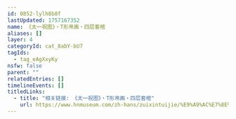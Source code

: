 ```yaml
---
id: 0852-lylh8b8f
lastUpdated: 1757167352
name: 《太一祝图》・T形帛画・四层套棺
aliases: []
layer: 4
categoryId: cat_8abY-bU7
tagIds:
  - tag_eAgXxyKy
nsfw: false
parent: ""
relatedEntries: []
timelineEvents: []
titledLinks:
  - title: "相关链接: 《太一祝图》・T形帛画・四层套棺"
    url: https://www.hnmuseum.com/zh-hans/zuixintuijie/%E9%A9%AC%E7%8E%8B%E5%A0%86%E4%B8%80%E5%8F%B7%E6%B1%89%E5%A2%93t%E5%BD%A2%E5%B8%9B%E7%94%BB
---
```


